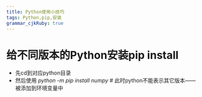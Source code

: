 ```yaml
---
title: Python使用小技巧
tags: Python,pip,安装
grammar_cjkRuby: true
---
```


# 给不同版本的Python安装pip install
- 先cd到对应python目录
- 然后使用 *python -m pip install numpy* # 此时python不能表示其它版本——被添加到环境变量中

